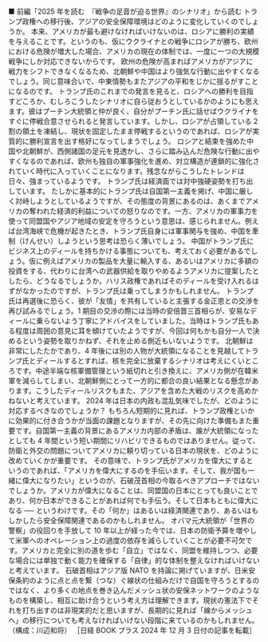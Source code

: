 ###

■ 前編「2025 年を読む　『戦争の足音が迫る世界』のシナリオ」から読む
トランプ政権への移行後、アジアの安全保障環境はどのように変化していくのでしょうか。
本来、アメリカが最も避けなければいけないのは、ロシアに勝利の実績を与えることです。というのも、仮にウクライナとの戦争にロシアが勝ち、欧州における危険が増大した場合、アメリカの現在の体制では、一度に一つの大規模戦争にしか対応できないからです。
欧州の危険が高まればアメリカがアジアに戦力をシフトできなくなるため、北朝鮮や中国はより強気な行動に出やすくなるでしょう。同じ意味合いで、中東情勢もまたアジアの平和をじかに揺るがすことになるのです。
トランプ氏のこれまでの発言を見ると、ロシアへの勝利を目指すどころか、むしろこうしたシナリオに自ら従おうとしているかのようにも思えます。彼はプーチン大統領と仲が良く、自分がプーチン氏に話せばウクライナをすぐに停戦合意させられると発言しています。しかし、ロシアが占領している 2 割の領土を凍結し、現状を固定したまま停戦するというのであれば、ロシアが実質的に勝利宣言を出す格好になってしまうでしょう。
ロシアと結束を強めた中国や北朝鮮が、西側諸国の足元を見透かし、さらに踏み込んだ危険な行動に出やすくなるのであれば、欧州も独自の軍事強化を進め、対立構造が連鎖的に強化されていく時代に入っていくことになります。残念ながらこうしたトレンドは日々、強まっているようです。
トランプ氏は経済面では対中強硬姿勢を打ち出しています。
たしかに基本的にトランプ氏は自国第一主義を掲げ、中国に厳しく対峙しようとしているようですが、その態度の背景にあるのは、あくまでアメリカの奪われた経済的利益についての怒りなのです。一方、アメリカの軍事力を使って同盟国やアジア地域の安定を守ろうという意思は、感じられません。例えば台湾海峡で危機が起きたとき、トランプ氏自身には軍事関与を強め、中国を牽制（けんせい）しようという思考は恐らく薄いでしょう。
中国がトランプ氏にビジネス上のディールを持ちかける事態についても、考えておく必要があるでしょう。仮に例えばアメリカの製品を大量に輸入する、あるいはアメリカに多額の投資をする、代わりに台湾への武器供給を取りやめるようアメリカに提案したとしたら、どうなるでしょうか。ハリス政権であればそのディールを受け入れるはずがなかったのですが、トランプ氏は乗ってしまうかもしれません。
トランプ氏は再選後に恐らく、彼が「友情」を共有していると主張する金正恩との交渉を再び試みるでしょう。1 期目の交渉の際には当時の安倍晋三首相らが、安易なディールに乗らないよう丁寧にアドバイスをしていました。当時はトランプ氏もある程度は周囲の意見に耳を傾けていたようですが、今回は何もかも自分一人で決めるという姿勢を取りかねず、それを止める側近もいないようです。
北朝鮮は非常にしたたかであり、4 年後には別の人物が大統領になることを見越してトランプ氏とディールするとすれば、核を完全に放棄するシナリオは考えにくいところです。中途半端な核軍備管理という紙切れと引き換えに、アメリカ側が在韓米軍を減らしてしまい、北朝鮮側にとって一方的に都合の良い結果となる懸念があります。こうしたディールリスクもまた、アジアを含めた大戦のリスクを高めかねないと考えています。
2024 年は日本の内政も混乱気味でしたが、どのように対応するべきなのでしょうか？
もちろん短期的に見れば、トランプ政権といかに効果的に付き合うかが当面の課題となりますが、その先に向けた準備もまた重要です。自国第一主義の背景にあるアメリカ内部の矛盾は、誰が大統領になったとしても 4 年間という短い期間にリハビリできるものではありません。従って、防衛と外交の問題についてアメリカに頼り切っている日本の現状を、どのように改めていくかが重要です。
その意味で、トランプ氏がアメリカを偉大にするというのであれば、「アメリカを偉大にするのを手伝います。そして、我が国も一緒に偉大になりたい」というのが、石破茂首相の今取るべきアプローチではないでしょうか。アメリカが偉大になることは、同盟国の日本にとっても良いことであり、何か日本ができることがあれば何でも手伝う。そして日本もともに偉大になる ── というわけです。その「何か」はあるいは経済関連であり、あるいはもしかしたら安全保障関連であるのかもしれません。
オバマ元大統領が「世界の警察」の役回りを手放して 10 年以上が経った今では、日本の防衛予算を増やして米軍へのオペレーション上の過度の依存を減らしていくことが必要不可欠です。アメリカと完全に別の道を歩む「自立」ではなく、同盟を維持しつつ、必要な場合には単独で動く能力を確保する「自律」的な体制を整えなければいけないと考えています。
石破首相はアジア版 NATO を持論に掲げていますが、日米安保条約のように点と点を繋（つな）ぐ線状の仕組みだけで自国を守ろうとするのではなく、より多くの地点を巻き込んだメッシュ状の安保ネットワークのようなものを構築し、相互に助け合うという考え方は理解できます。現状の憲法下でそれを打ち出すのは非現実的だと思いますが、長期的に見れば「線からメッシュへ」の移行についても考えなければいけない段階に来ているのかもしれません。
（構成：川辺和将）
［日経 BOOK プラス 2024 年 12 月 3 日付の記事を転載］
